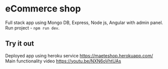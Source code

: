 # eCommerce shop <br />
Full stack app using Mongo DB, Express, Node js, Angular with admin panel. <br /> 
Run project - ```npm run dev```. <br />

## Try it out 
Deployed app using heroku service https://maeteshop.herokuapp.com/ <br />
Main functionality video https://youtu.be/NXN6oVhtUAs <br />
